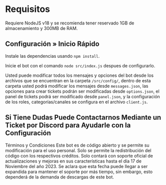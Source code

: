 # Requisitos
Requiere NodeJS v18 y se recomienda tener reservado 1GB de almacenamiento y 300MB de RAM.

## Configuración » Inicio Rápido

Instale las dependencias usando `npm install`.

Inicie el bot con el comando `node src/index.js` despues de configurarlo.

Usted puede modificar todos los mensajes y opciones del bot desde los archivos que se encuentran en la carpeta `/src/config/`, dentro de esta carpeta usted podrá modificar los mensajes desde `messages.json`, las opciones para crear tickets podrán ser modificadas desde `options.json`, el panel de tickets podrá ser modificado desde `panel.json`, y la configuración de los roles, categorías/canales se configura en el archivo `client.js`.

## Si Tiene Dudas Puede Contactarnos Mediante un Ticket por Discord para Ayudarle con la Configuración
Términos y Condiciones
Este bot es de código abierto y se permite su modificación para el uso personal. Solo se permite la redistribución del código con los respectivos créditos. Solo contará con soporte oficial de actualizaciones y mejoras en sus características hasta el día 17 de Noviembre del año 2023. Se aclara que esta fecha puede llegar a ser expandida para mantener el soporte por más tiempo, sin embargo, esto dependerá de la demanda de descargas de este bot.
